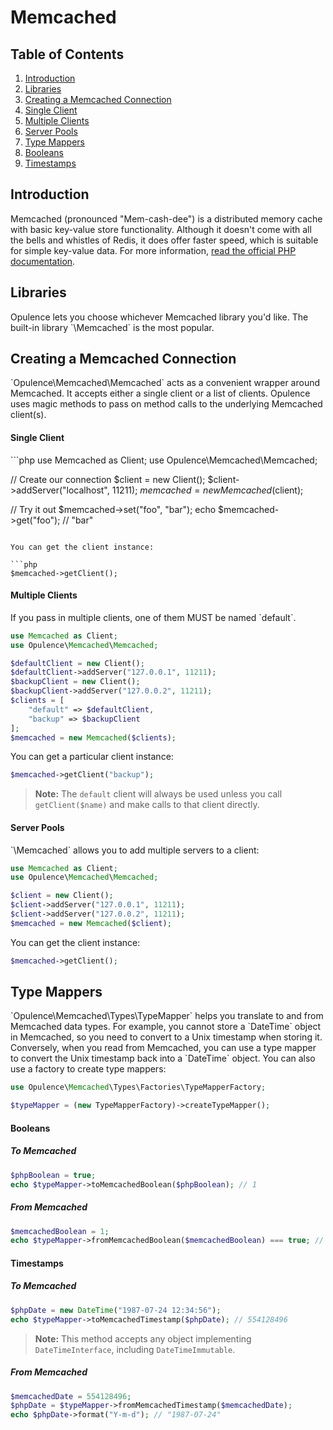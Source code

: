 # Memcached

## Table of Contents
1. [Introduction](#introduction)
2. [Libraries](#libraries)
3. [Creating a Memcached Connection](#creating-memcached-connection)
  1. [Single Client](#single-client)
  2. [Multiple Clients](#multiple-clients)
  3. [Server Pools](#server-pools)
4. [Type Mappers](#type-mappers)
  1. [Booleans](#booleans)
  2. [Timestamps](#timestamps)

<h2 id="introduction">Introduction</h2>
Memcached (pronounced "Mem-cash-dee") is a distributed memory cache with basic key-value store functionality.  Although it doesn't come with all the bells and whistles of Redis, it does offer faster speed, which is suitable for simple key-value data.  For more information, <a href="http://php.net/manual/en/book.memcached.php" target="_blank">read the official PHP documentation</a>.

<h2 id="libraries">Libraries</h2>
Opulence lets you choose whichever Memcached library you'd like.  The built-in library `\Memcached` is the most popular.

<h2 id="creating-memcached-connection">Creating a Memcached Connection</h2>
`Opulence\Memcached\Memcached` acts as a convenient wrapper around Memcached.  It accepts either a single client or a list of clients.  Opulence uses magic methods to pass on method calls to the underlying Memcached client(s).

<h4 id="single-client">Single Client</h4>
```php
use Memcached as Client;
use Opulence\Memcached\Memcached;

// Create our connection
$client = new Client();
$client->addServer("localhost", 11211);
$memcached = new Memcached($client);

// Try it out
$memcached->set("foo", "bar");
echo $memcached->get("foo"); // "bar"
```

You can get the client instance:

```php
$memcached->getClient();
```

<h4 id="multiple-clients">Multiple Clients</h4>
If you pass in multiple clients, one of them MUST be named `default`.

```php
use Memcached as Client;
use Opulence\Memcached\Memcached;

$defaultClient = new Client();
$defaultClient->addServer("127.0.0.1", 11211);
$backupClient = new Client();
$backupClient->addServer("127.0.0.2", 11211);
$clients = [
    "default" => $defaultClient,
    "backup" => $backupClient
];
$memcached = new Memcached($clients);
```

You can get a particular client instance:

```php
$memcached->getClient("backup");
```

> **Note:** The `default` client will always be used unless you call `getClient($name)` and make calls to that client directly.

<h4 id="server-pools">Server Pools</h4>
`\Memcached` allows you to add multiple servers to a client:

```php
use Memcached as Client;
use Opulence\Memcached\Memcached;

$client = new Client();
$client->addServer("127.0.0.1", 11211);
$client->addServer("127.0.0.2", 11211);
$memcached = new Memcached($client);
```

You can get the client instance:

```php
$memcached->getClient();
```

<h2 id="type-mappers">Type Mappers</h2>
`Opulence\Memcached\Types\TypeMapper` helps you translate to and from Memcached data types.  For example, you cannot store a `DateTime` object in Memcached, so you need to convert to a Unix timestamp when storing it.  Conversely, when you read from Memcached, you can use a type mapper to convert the Unix timestamp back into a `DateTime` object.
You can also use a factory to create type mappers:

```php
use Opulence\Memcached\Types\Factories\TypeMapperFactory;

$typeMapper = (new TypeMapperFactory)->createTypeMapper();
```

<h4 id="booleans">Booleans</h4>

##### To Memcached
```php
$phpBoolean = true;
echo $typeMapper->toMemcachedBoolean($phpBoolean); // 1
```

##### From Memcached
```php
$memcachedBoolean = 1;
echo $typeMapper->fromMemcachedBoolean($memcachedBoolean) === true; // 1
```

<h4 id="timestamps">Timestamps</h4>

##### To Memcached
```php
$phpDate = new DateTime("1987-07-24 12:34:56");
echo $typeMapper->toMemcachedTimestamp($phpDate); // 554128496
```

> **Note:** This method accepts any object implementing `DateTimeInterface`, including `DateTimeImmutable`.

##### From Memcached
```php
$memcachedDate = 554128496;
$phpDate = $typeMapper->fromMemcachedTimestamp($memcachedDate);
echo $phpDate->format("Y-m-d"); // "1987-07-24"
```